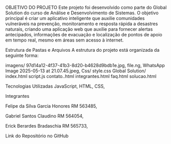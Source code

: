 OBJETIVO DO PROJETO 
Este projeto foi desenvolvido como parte do Global Solution do curso de Análise e Desenvolvimento de Sistemas. O objetivo principal é criar um aplicativo inteligente que auxilie comunidades vulneráveis na prevenção, monitoramento e resposta rápida a desastres naturais, criando uma aplicação web que auxilie para fornecer alertas antecipados, informações de evacuação e localização de pontos de apoio em tempo real, mesmo em áreas sem acesso à internet.

Estrutura de Pastas e Arquivos
A estrutura do projeto está organizada da seguinte forma:


imagens/
97d14a12-4f37-41b3-8d20-b4628d9bdb1e.jpg,
file.ng,
WhatsApp Image 2025-05-13 at 21.07.45.jpeg,
Css/
style.css
Global Solution/
index.html
script.js
contato..html
integrantes.html
faq.html
solucao.html


Tecnologias Utilizadas
JavaScript,
HTML,
CSS,

Integrantes

 
Felipe da Silva Garcia Honores RM 563485,

Gabriel Santos Claudino RM 564054,

Erick Berardes Bradaschia RM 565733,

Link do Repositório no GitHub
